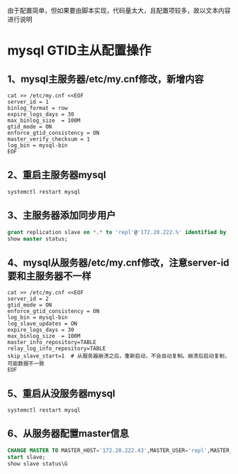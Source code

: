 由于配置简单，但如果要由脚本实现，代码量太大，且配置项较多，故以文本内容进行说明
# mysql GTID主从配置操作
## 1、mysql主服务器/etc/my.cnf修改，新增内容
```shell
cat >> /etc/my.cnf <<EOF
server_id = 1
binlog_format = row
expire_logs_days = 30
max_binlog_size  = 100M
gtid_mode = ON
enforce_gtid_consistency = ON
master_verify_checksum = 1
log_bin = mysql-bin
EOF
```

## 2、重启主服务器mysql
```shell
systemctl restart mysql
```

## 3、主服务器添加同步用户
```SQL
grant replication slave on *.* to 'repl'@'172.20.222.%' identified by 'Re3#_pp111';
show master status;
```

## 4、mysql从服务器/etc/my.cnf修改，注意server-id要和主服务器不一样
```shell
cat >> /etc/my.cnf <<EOF
server_id = 2
gtid_mode = ON
enforce_gtid_consistency = ON
log_bin = mysql-bin
log_slave_updates = ON
expire_logs_days = 30
max_binlog_size  = 100M
master_info_repository=TABLE
relay_log_info_repository=TABLE
skip_slave_start=1  # 从服务器崩溃之后，重新启动，不会自动复制。崩溃后启动复制，可能数据不一致
EOF
```

## 5、重启从没服务器mysql
```shell
systemctl restart mysql
```

## 6、从服务器配置master信息
```SQL
CHANGE MASTER TO MASTER_HOST='172.20.222.43',MASTER_USER='repl',MASTER_PASSWORD='Re3#_pp111',MASTER_AUTO_POSITION=1;
start slave;
show slave status\G
```